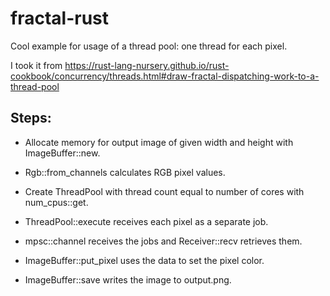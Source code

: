 # fractal-rust

Cool example for usage of a thread pool: one thread for each pixel.

I took it from https://rust-lang-nursery.github.io/rust-cookbook/concurrency/threads.html#draw-fractal-dispatching-work-to-a-thread-pool 

## Steps:

* Allocate memory for output image of given width and height with ImageBuffer::new. 

* Rgb::from_channels calculates RGB pixel values. 

* Create ThreadPool with thread count equal to number of cores with num_cpus::get. 

* ThreadPool::execute receives each pixel as a separate job.

* mpsc::channel receives the jobs and Receiver::recv retrieves them. 

* ImageBuffer::put_pixel uses the data to set the pixel color. 

* ImageBuffer::save writes the image to output.png.
